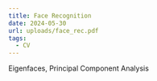 ```yaml
---
title: Face Recognition
date: 2024-05-30
url: uploads/face_rec.pdf
tags:
  - CV
---
```


Eigenfaces, Principal Component Analysis

<!--more-->

